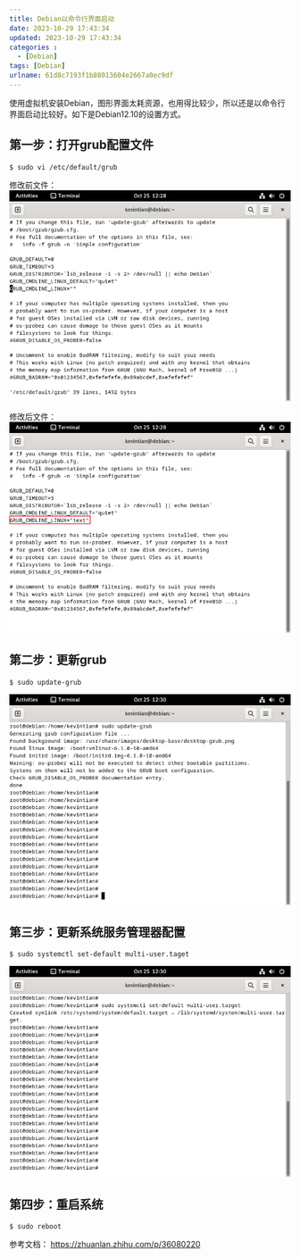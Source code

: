 ```yaml
---
title: Debian以命令行界面启动
date: 2023-10-29 17:43:34
updated: 2023-10-29 17:43:34
categories : 
  - [Debian]
tags: [Debian]
urlname: 61d8c7193f1b88013604e2667a0ec9df
---
```


使用虚拟机安装Debian，图形界面太耗资源，也用得比较少，所以还是以命令行界面启动比较好。如下是Debian12.10的设置方式。

<!--more-->

## 第一步：打开grub配置文件
```
$ sudo vi /etc/default/grub
```
修改前文件：
![](/images/61d8c7193f1b88013604e2667a0ec9df/1.png#pic_left)

修改后文件：
![](/images/61d8c7193f1b88013604e2667a0ec9df/2.png#pic_left)

## 第二步：更新grub
```
$ sudo update-grub
```

![](/images/61d8c7193f1b88013604e2667a0ec9df/3.png#pic_left)


## 第三步：更新系统服务管理器配置
```
$ sudo systemctl set-default multi-user.taget
```

![](/images/61d8c7193f1b88013604e2667a0ec9df/4.png#pic_left)

## 第四步：重启系统
```
$ sudo reboot
```
  
<font margin-top:150px>参考文档：</font>
https://zhuanlan.zhihu.com/p/36080220
